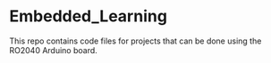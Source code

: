 # Embedded_Learning
This repo contains code files for projects that can be done 
using the RO2040 Arduino board. 
